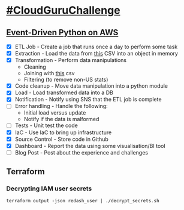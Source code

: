 # [#CloudGuruChallenge](https://acloudguru.com/blog/news/introducing-the-cloudguruchallenge)
## [Event-Driven Python on AWS](https://acloudguru.com/blog/engineering/cloudguruchallenge-python-aws-etl)

- [x] ETL Job - Create a job that runs once a day to perform some task
- [x] Extraction - Load the data from [this](https://github.com/nytimes/covid-19-data/blob/master/us.csv?opt_id=oeu1598130766489r0.9183835738508552) CSV into an object in memory
- [x] Transformation - Perform data manipulations
    - Cleaning
    - Joining with [this](https://raw.githubusercontent.com/datasets/covid-19/master/data/time-series-19-covid-combined.csv?opt_id=oeu1598130766489r0.9183835738508552) csv
    - Filtering (to remove non-US stats)
- [x] Code cleanup - Move data manipulation into a python module
- [x] Load - Load transformed data into a DB
- [x] Notification - Notify using SNS that the ETL job is complete
- [ ] Error handling - Handle the following:
    - Initial load versus update
    - Notify if the data is malformed
- [ ] Tests - Unit test the code
- [x] IaC - Use IaC to bring up infrastructure
- [x] Source Control - Store code in Github
- [x] Dashboard - Report the data using some visualisation/BI tool
- [ ] Blog Post - Post about the experience and challenges

## Terraform

### Decrypting IAM user secrets

`terraform output -json redash_user | ./decrypt_secrets.sh`